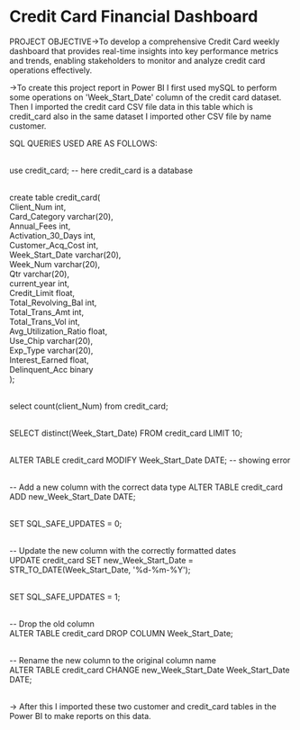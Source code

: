 # Credit Card Financial Dashboard

PROJECT OBJECTIVE->To develop a comprehensive Credit Card weekly dashboard that provides real-time insights into key performance metrics and trends, enabling stakeholders to monitor and analyze credit card operations effectively.<br>

->To create this project report in Power BI I first used mySQL to perform some operations on 'Week_Start_Date' column of the credit card dataset. Then I imported the credit card CSV file data in this table which is credit_card also in the same dataset I imported other CSV file by name customer.<br>

SQL QUERIES USED ARE AS FOLLOWS:<br><br>

use credit_card;      -- here credit_card is a database<br><br>

create table credit_card(<br>
Client_Num	int,<br>
Card_Category varchar(20),<br>
Annual_Fees	int,<br>
Activation_30_Days int,<br>
Customer_Acq_Cost int,<br>
Week_Start_Date	varchar(20),<br>
Week_Num varchar(20),<br>
Qtr	varchar(20),<br>
current_year int,<br>
Credit_Limit float,<br>
Total_Revolving_Bal	int,<br>
Total_Trans_Amt	int,<br>
Total_Trans_Vol	int,<br>
Avg_Utilization_Ratio float,<br>
Use_Chip varchar(20),<br>
Exp_Type varchar(20),<br>
Interest_Earned float,<br>
Delinquent_Acc binary<br>
);<br><br>

select count(client_Num) from credit_card;<br><br>

SELECT distinct(Week_Start_Date) FROM credit_card LIMIT 10;<br><br>

ALTER TABLE credit_card
MODIFY Week_Start_Date DATE; -- showing error <br><br>

-- Add a new column with the correct data type
ALTER TABLE credit_card ADD new_Week_Start_Date DATE;<br><br>


SET SQL_SAFE_UPDATES = 0;<br><br>

-- Update the new column with the correctly formatted dates<br>
UPDATE credit_card
SET new_Week_Start_Date = STR_TO_DATE(Week_Start_Date, '%d-%m-%Y');<br><br>

SET SQL_SAFE_UPDATES = 1;<br><br>

-- Drop the old column<br>
ALTER TABLE credit_card DROP COLUMN Week_Start_Date;<br><br>

-- Rename the new column to the original column name<br>
ALTER TABLE credit_card CHANGE new_Week_Start_Date Week_Start_Date DATE;<br><br>

-> After this I imported these two customer and credit_card tables in the Power BI to make reports on this data. 

